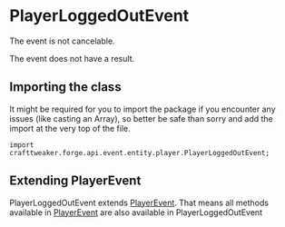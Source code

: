 # PlayerLoggedOutEvent

The event is not cancelable.

The event does not have a result.

## Importing the class

It might be required for you to import the package if you encounter any issues (like casting an Array), so better be safe than sorry and add the import at the very top of the file.
```zenscript
import crafttweaker.forge.api.event.entity.player.PlayerLoggedOutEvent;
```


## Extending PlayerEvent

PlayerLoggedOutEvent extends [PlayerEvent](/forge/api/event/entity/player/PlayerEvent). That means all methods available in [PlayerEvent](/forge/api/event/entity/player/PlayerEvent) are also available in PlayerLoggedOutEvent

